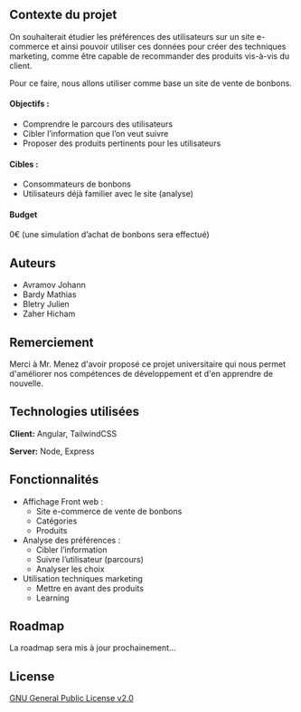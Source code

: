 ## Contexte du projet

On souhaiterait étudier les préférences des utilisateurs sur un site e-commerce et ainsi pouvoir utiliser ces données pour créer des techniques marketing, comme être capable de recommander des produits vis-à-vis du client.

Pour ce faire, nous allons utiliser comme base un site de vente de bonbons.

#### Objectifs :
- Comprendre le parcours des utilisateurs
- Cibler l’information que l’on veut suivre
- Proposer des produits pertinents pour les utilisateurs

#### Cibles : 
- Consommateurs de bonbons
- Utilisateurs déjà familier avec le site (analyse)

#### Budget 
0€ (une simulation d’achat de bonbons sera effectué)


## Auteurs

- Avramov Johann
- Bardy Mathias
- Bletry Julien
- Zaher Hicham


## Remerciement

Merci à Mr. Menez d'avoir proposé ce projet universitaire qui nous permet d'améliorer nos compétences de développement et d'en apprendre de nouvelle.
## Technologies utilisées

**Client:** Angular, TailwindCSS

**Server:** Node, Express


## Fonctionnalités

- Affichage Front web : 
    - Site e-commerce de vente de bonbons
    - Catégories
    - Produits
- Analyse des préférences :
    - Cibler l’information
    - Suivre l’utilisateur (parcours)
    - Analyser les choix
- Utilisation techniques marketing
    - Mettre en avant des produits
    - Learning


## Roadmap

La roadmap sera mis à jour prochainement...

## License

[GNU General Public License v2.0](https://www.gnu.org/licenses/old-licenses/gpl-2.0.en.html)

